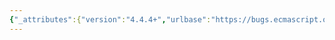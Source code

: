 ```yaml
---
{"_attributes":{"version":"4.4.4+","urlbase":"https://bugs.ecmascript.org/","maintainer":"dherman@mozilla.com"},"bug":{"bug_id":387,"creation_ts":"2012-06-13 23:09:00 -0700","short_desc":"[[Get]] and GetValue can return Reference Type","delta_ts":"2013-05-14 19:14:52 -0700","product":"ECMA-262, Editions 5 and 5.1","component":"technical content","version":"Edition 5.1","rep_platform":"All","op_sys":"All","bug_status":"RESOLVED","resolution":"FIXED","priority":"Normal","bug_severity":"enhancement","everconfirmed":true,"reporter":{"uid":"utatane.tea","name":"Yusuke Suzuki"},"assigned_to":{"uid":"allen","name":"Allen Wirfs-Brock"},"long_desc":[{"commentid":978,"comment_count":0,"who":{"uid":"utatane.tea","name":"Yusuke Suzuki"},"bug_when":"2012-06-13 23:09:42 -0700","thetext":"derived from https://mail.mozilla.org/pipermail/es-discuss/2012-June/023343.html\n\nAccording to the ECMA262 5.1th, [[Call]] of host object may return Reference Type.\nSo, all values using raw [[Call]] result may be Reference Type.\n\nFor example, [[Get]] may return Reference Type if getter is a host object that [[Call]] returns Reference Type.\nhttp://ecma-international.org/ecma-262/5.1/#sec-8.12.3\nAs the result, GetValue may return Reference Type because that use result value of [[Get]]\nhttp://ecma-international.org/ecma-262/5.1/#sec-8.7.1\n\nAnd, for example, if we define getter of object, getter function is host object that [[Call]] return Reference Type,\n\n    (10, obj.getter)\n\nreturns Reference type, so,\n\n    (10, obj.getter) = 10;\n\nis valid because GetValue is performed, but GetValue result is also Reference Type.\n\nIn the ECMA262 5.1th, GetValue is assumed that doesn't return Reference Type, for exmaple,\n\n    var obj = {\n        get v() {\n           // this v function is host object and returns Reference;\n           // we can define this v using host object and defineProperty\n           return Reference;\n        }\n    };\n\nAnd,\n\n    typeof obj.v\n\nThen, typeof should treat Reference Type also, but in 11.4.3, Reference Type is not considered.\nhttp://ecma-international.org/ecma-262/5.1/#sec-11.4.3\n\nI think this is a bug of spec and GetValue and [[Get]] should not return Reference type, is it right?\n\nTo fix this, I think following 3 ways are good.\n\n  1. perform GetValue on [[Call]] result in the spec\n  2. re-define [[Get]] and GetValue can return Reference Type. This needs to re-define all the spec part using [[Get]], GetValue and others\n  3. remove feature that [[Call]] can return Reference Type\n\nBecause all modern engines don't consider that [[Call]] result is Reference and this feature makes big performance-regression, personally I think 3 is better."},{"commentid":4005,"comment_count":1,"who":{"uid":"allen","name":"Allen Wirfs-Brock"},"bug_when":"2013-05-14 19:14:52 -0700","thetext":"[[Call]] can no longer return a Reference.\n\nFixed in rev 15 draft"}]}}
---
```

